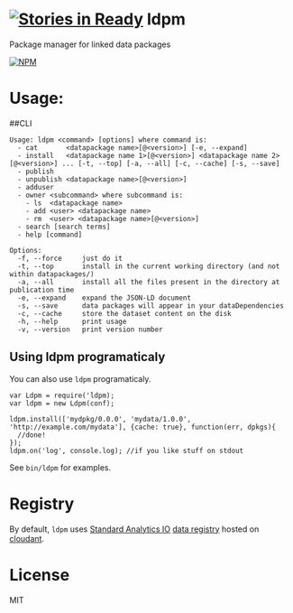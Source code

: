[![Stories in Ready](https://badge.waffle.io/standard-analytics/ldpm.png?label=ready)](https://waffle.io/standard-analytics/ldpm)
ldpm
====

Package manager for linked data packages

[![NPM](https://nodei.co/npm/ldpm.png)](https://nodei.co/npm/ldpm/)

Usage:
======

##CLI

    Usage: ldpm <command> [options] where command is:
      - cat       <datapackage name>[@<version>] [-e, --expand]
      - install   <datapackage name 1>[@<version>] <datapackage name 2>[@<version>] ... [-t, --top] [-a, --all] [-c, --cache] [-s, --save]
      - publish
      - unpublish <datapackage name>[@<version>]
      - adduser
      - owner <subcommand> where subcommand is:
        - ls  <datapackage name>
        - add <user> <datapackage name>
        - rm  <user> <datapackage name>[@<version>]
      - search [search terms]
      - help [command]
    
    Options:
      -f, --force     just do it
      -t, --top       install in the current working directory (and not within datapackages/) 
      -a, --all       install all the files present in the directory at publication time
      -e, --expand    expand the JSON-LD document
      -s, --save      data packages will appear in your dataDependencies
      -c, --cache     store the dataset content on the disk
      -h, --help      print usage
      -v, --version   print version number


## Using ldpm programaticaly

You can also use ```ldpm``` programaticaly.

    var Ldpm = require('ldpm);
    var ldpm = new Ldpm(conf);
    
    ldpm.install(['mydpkg/0.0.0', 'mydata/1.0.0', 'http://example.com/mydata'], {cache: true}, function(err, dpkgs){
      //done!
    });
    ldpm.on('log', console.log); //if you like stuff on stdout


See ```bin/ldpm``` for examples.


Registry
========

By default, ```ldpm``` uses [Standard Analytics IO](http://standardanalytics.io)
[data registry](https://github.com/standard-analytics/linked-data-registry)
hosted on [cloudant](https://sballesteros.cloudant.com).


License
=======

MIT
